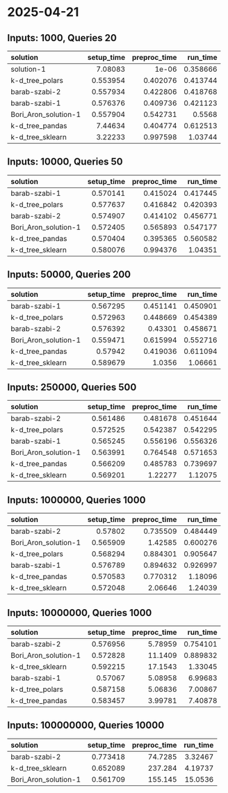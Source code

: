 # 2025-04-21

## Inputs: 1000, Queries 20

| solution             |   setup_time |   preproc_time |   run_time |
|:---------------------|-------------:|---------------:|-----------:|
| solution-1           |     7.08083  |       1e-06    |   0.358666 |
| k-d_tree_polars      |     0.553954 |       0.402076 |   0.413744 |
| barab-szabi-2        |     0.557934 |       0.422806 |   0.418768 |
| barab-szabi-1        |     0.576376 |       0.409736 |   0.421123 |
| Bori_Aron_solution-1 |     0.557904 |       0.542731 |   0.5568   |
| k-d_tree_pandas      |     7.44634  |       0.404774 |   0.612513 |
| k-d_tree_sklearn     |     3.22233  |       0.997598 |   1.03744  |

## Inputs: 10000, Queries 50

| solution             |   setup_time |   preproc_time |   run_time |
|:---------------------|-------------:|---------------:|-----------:|
| barab-szabi-1        |     0.570141 |       0.415024 |   0.417445 |
| k-d_tree_polars      |     0.577637 |       0.416842 |   0.420393 |
| barab-szabi-2        |     0.574907 |       0.414102 |   0.456771 |
| Bori_Aron_solution-1 |     0.572405 |       0.565893 |   0.547177 |
| k-d_tree_pandas      |     0.570404 |       0.395365 |   0.560582 |
| k-d_tree_sklearn     |     0.580076 |       0.994376 |   1.04351  |

## Inputs: 50000, Queries 200

| solution             |   setup_time |   preproc_time |   run_time |
|:---------------------|-------------:|---------------:|-----------:|
| barab-szabi-1        |     0.567295 |       0.451141 |   0.450901 |
| k-d_tree_polars      |     0.572963 |       0.448669 |   0.454389 |
| barab-szabi-2        |     0.576392 |       0.43301  |   0.458671 |
| Bori_Aron_solution-1 |     0.559471 |       0.615994 |   0.552716 |
| k-d_tree_pandas      |     0.57942  |       0.419036 |   0.611094 |
| k-d_tree_sklearn     |     0.589679 |       1.0356   |   1.06661  |

## Inputs: 250000, Queries 500

| solution             |   setup_time |   preproc_time |   run_time |
|:---------------------|-------------:|---------------:|-----------:|
| barab-szabi-2        |     0.561486 |       0.481678 |   0.451644 |
| k-d_tree_polars      |     0.572525 |       0.542387 |   0.542295 |
| barab-szabi-1        |     0.565245 |       0.556196 |   0.556326 |
| Bori_Aron_solution-1 |     0.563991 |       0.764548 |   0.571653 |
| k-d_tree_pandas      |     0.566209 |       0.485783 |   0.739697 |
| k-d_tree_sklearn     |     0.569201 |       1.22277  |   1.12075  |

## Inputs: 1000000, Queries 1000

| solution             |   setup_time |   preproc_time |   run_time |
|:---------------------|-------------:|---------------:|-----------:|
| barab-szabi-2        |     0.57802  |       0.735509 |   0.484449 |
| Bori_Aron_solution-1 |     0.565909 |       1.42585  |   0.600276 |
| k-d_tree_polars      |     0.568294 |       0.884301 |   0.905647 |
| barab-szabi-1        |     0.576789 |       0.894632 |   0.926997 |
| k-d_tree_pandas      |     0.570583 |       0.770312 |   1.18096  |
| k-d_tree_sklearn     |     0.572048 |       2.06646  |   1.24039  |

## Inputs: 10000000, Queries 1000

| solution             |   setup_time |   preproc_time |   run_time |
|:---------------------|-------------:|---------------:|-----------:|
| barab-szabi-2        |     0.576956 |        5.78959 |   0.754101 |
| Bori_Aron_solution-1 |     0.572828 |       11.1409  |   0.889832 |
| k-d_tree_sklearn     |     0.592215 |       17.1543  |   1.33045  |
| barab-szabi-1        |     0.57067  |        5.08958 |   6.99683  |
| k-d_tree_polars      |     0.587158 |        5.06836 |   7.00867  |
| k-d_tree_pandas      |     0.583457 |        3.99781 |   7.40878  |

## Inputs: 100000000, Queries 10000

| solution             |   setup_time |   preproc_time |   run_time |
|:---------------------|-------------:|---------------:|-----------:|
| barab-szabi-2        |     0.773418 |        74.7285 |    3.32467 |
| k-d_tree_sklearn     |     0.652089 |       237.284  |    4.19737 |
| Bori_Aron_solution-1 |     0.561709 |       155.145  |   15.0536  |